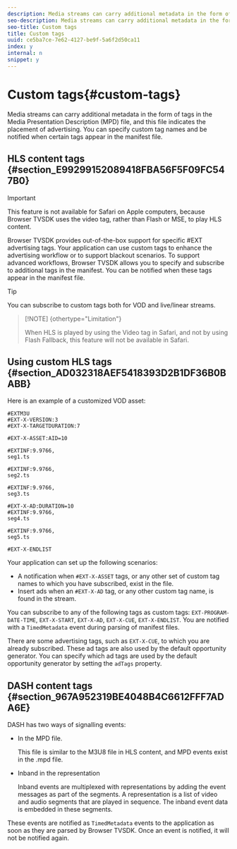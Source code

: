 ```yaml
---
description: Media streams can carry additional metadata in the form of tags in the Media Presentation Description (MPD) file, and this file indicates the placement of advertising. You can specify custom tag names and be notified when certain tags appear in the manifest file.
seo-description: Media streams can carry additional metadata in the form of tags in the Media Presentation Description (MPD) file, and this file indicates the placement of advertising. You can specify custom tag names and be notified when certain tags appear in the manifest file.
seo-title: Custom tags
title: Custom tags
uuid: ce5ba7ce-7e62-4127-be9f-5a6f2d50ca11
index: y
internal: n
snippet: y
---
```


# Custom tags{#custom-tags}

Media streams can carry additional metadata in the form of tags in the Media Presentation Description (MPD) file, and this file indicates the placement of advertising. You can specify custom tag names and be notified when certain tags appear in the manifest file.

## HLS content tags {#section_E99299152089418FBA56F5F09FC547B0}

>[!IMPORTANT]
>
>This feature is not available for Safari on Apple computers, because Browser TVSDK uses the video tag, rather than Flash or MSE, to play HLS content.

Browser TVSDK provides out-of-the-box support for specific #EXT advertising tags. Your application can use custom tags to enhance the advertising workflow or to support blackout scenarios. To support advanced workflows, Browser TVSDK allows you to specify and subscribe to additional tags in the manifest. You can be notified when these tags appear in the manifest file.

>[!TIP]
>
>You can subscribe to custom tags both for VOD and live/linear streams.

>[!NOTE] {othertype="Limitation"}
>
>When HLS is played by using the Video tag in Safari, and not by using Flash Fallback, this feature will not be available in Safari.

## Using custom HLS tags {#section_AD032318AEF5418393D2B1DF36B0BABB}

Here is an example of a customized VOD asset:

```
#EXTM3U
#EXT-X-VERSION:3
#EXT-X-TARGETDURATION:7
 
#EXT-X-ASSET:AID=10
 
#EXTINF:9.9766,
seg1.ts
 
#EXTINF:9.9766,
seg2.ts
 
#EXTINF:9.9766,
seg3.ts
 
#EXT-X-AD:DURATION=10
#EXTINF:9.9766,
seg4.ts
 
#EXTINF:9.9766,
seg5.ts
 
#EXT-X-ENDLIST
```

Your application can set up the following scenarios:

* A notification when `#EXT-X-ASSET` tags, or any other set of custom tag names to which you have subscribed, exist in the file. 
* Insert ads when an `#EXT-X-AD` tag, or any other custom tag name, is found in the stream.

You can subscribe to any of the following tags as custom tags: `EXT-PROGRAM-DATE-TIME`, `EXT-X-START`, `EXT-X-AD`, `EXT-X-CUE`, `EXT-X-ENDLIST`. You are notified with a `TimedMetadata` event during parsing of manifest files.

There are some advertising tags, such as `EXT-X-CUE`, to which you are already subscribed. These ad tags are also used by the default opportunity generator. You can specify which ad tags are used by the default opportunity generator by setting the `adTags` property.

## DASH content tags {#section_967A952319BE4048B4C6612FFF7ADA6E}

DASH has two ways of signalling events:

* In the MPD file.

  This file is similar to the M3U8 file in HLS content, and MPD events exist in the .mpd file. 
* Inband in the representation

  Inband events are multiplexed with representations by adding the event messages as part of the segments. A representation is a list of video and audio segments that are played in sequence. The inband event data is embedded in these segments.

These events are notified as `TimedMetadata` events to the application as soon as they are parsed by Browser TVSDK. Once an event is notified, it will not be notified again. 
